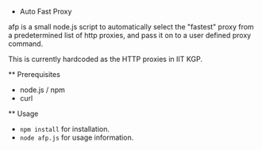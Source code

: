 * Auto Fast Proxy

afp is a small node.js script to automatically select the "fastest" proxy from a predetermined list of http proxies,
and pass it on to a user defined proxy command.

This is currently hardcoded as the HTTP proxies in IIT KGP.

** Prerequisites

- node.js / npm
- curl

** Usage

- `npm install` for installation.
- `node afp.js` for usage information.
